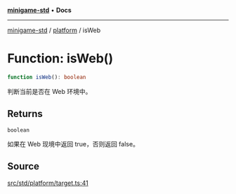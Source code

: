 [**minigame-std**](../../../README.md) • **Docs**

***

[minigame-std](../../../README.md) / [platform](../README.md) / isWeb

# Function: isWeb()

```ts
function isWeb(): boolean
```

判断当前是否在 Web 环境中。

## Returns

`boolean`

如果在 Web 现境中返回 true，否则返回 false。

## Source

[src/std/platform/target.ts:41](https://github.com/JiangJie/minigame-std/blob/1bf3ee8cf3321353e47e032c8721e63dd3e21497/src/std/platform/target.ts#L41)
